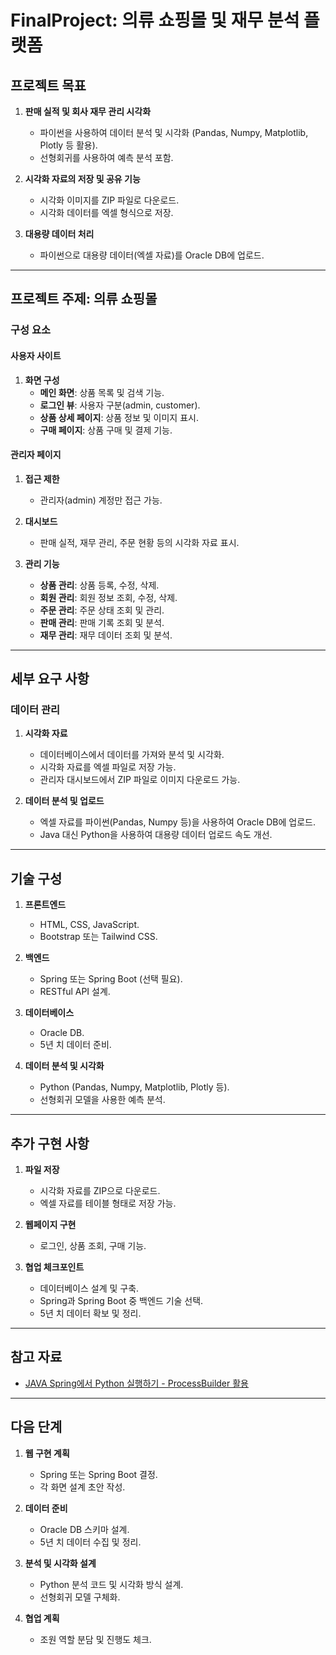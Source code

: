 # FinalProject: 의류 쇼핑몰 및 재무 분석 플랫폼

## 프로젝트 목표
1. **판매 실적 및 회사 재무 관리 시각화**
   - 파이썬을 사용하여 데이터 분석 및 시각화 (Pandas, Numpy, Matplotlib, Plotly 등 활용).
   - 선형회귀를 사용하여 예측 분석 포함.

2. **시각화 자료의 저장 및 공유 기능**
   - 시각화 이미지를 ZIP 파일로 다운로드.
   - 시각화 데이터를 엑셀 형식으로 저장.

3. **대용량 데이터 처리**
   - 파이썬으로 대용량 데이터(엑셀 자료)를 Oracle DB에 업로드.

---

## 프로젝트 주제: 의류 쇼핑몰

### 구성 요소
#### 사용자 사이트
1. **화면 구성**
   - **메인 화면**: 상품 목록 및 검색 기능.
   - **로그인 뷰**: 사용자 구분(admin, customer).
   - **상품 상세 페이지**: 상품 정보 및 이미지 표시.
   - **구매 페이지**: 상품 구매 및 결제 기능.

#### 관리자 페이지
1. **접근 제한**
   - 관리자(admin) 계정만 접근 가능.

2. **대시보드**
   - 판매 실적, 재무 관리, 주문 현황 등의 시각화 자료 표시.

3. **관리 기능**
   - **상품 관리**: 상품 등록, 수정, 삭제.
   - **회원 관리**: 회원 정보 조회, 수정, 삭제.
   - **주문 관리**: 주문 상태 조회 및 관리.
   - **판매 관리**: 판매 기록 조회 및 분석.
   - **재무 관리**: 재무 데이터 조회 및 분석.

---

## 세부 요구 사항
### 데이터 관리
1. **시각화 자료**
   - 데이터베이스에서 데이터를 가져와 분석 및 시각화.
   - 시각화 자료를 엑셀 파일로 저장 가능.
   - 관리자 대시보드에서 ZIP 파일로 이미지 다운로드 가능.

2. **데이터 분석 및 업로드**
   - 엑셀 자료를 파이썬(Pandas, Numpy 등)을 사용하여 Oracle DB에 업로드.
   - Java 대신 Python을 사용하여 대용량 데이터 업로드 속도 개선.

---

## 기술 구성
1. **프론트엔드**
   - HTML, CSS, JavaScript.
   - Bootstrap 또는 Tailwind CSS.

2. **백엔드**
   - Spring 또는 Spring Boot (선택 필요).
   - RESTful API 설계.

3. **데이터베이스**
   - Oracle DB.
   - 5년 치 데이터 준비.

4. **데이터 분석 및 시각화**
   - Python (Pandas, Numpy, Matplotlib, Plotly 등).
   - 선형회귀 모델을 사용한 예측 분석.

---

## 추가 구현 사항
1. **파일 저장**
   - 시각화 자료를 ZIP으로 다운로드.
   - 엑셀 자료를 테이블 형태로 저장 가능.

2. **웹페이지 구현**
   - 로그인, 상품 조회, 구매 기능.

3. **협업 체크포인트**
   - 데이터베이스 설계 및 구축.
   - Spring과 Spring Boot 중 백엔드 기술 선택.
   - 5년 치 데이터 확보 및 정리.

---

## 참고 자료
- [JAVA Spring에서 Python 실행하기 - ProcessBuilder 활용](https://velog.io/@jinnnii/JAVA-Spring-%EC%97%90%EC%84%9C-Python-%EC%8B%A4%ED%96%89%ED%95%98%EA%B8%B0-ProcessBuilder)

---

## 다음 단계
1. **웹 구현 계획**
   - Spring 또는 Spring Boot 결정.
   - 각 화면 설계 초안 작성.

2. **데이터 준비**
   - Oracle DB 스키마 설계.
   - 5년 치 데이터 수집 및 정리.

3. **분석 및 시각화 설계**
   - Python 분석 코드 및 시각화 방식 설계.
   - 선형회귀 모델 구체화.

4. **협업 계획**
   - 조원 역할 분담 및 진행도 체크.

